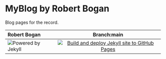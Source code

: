 # MyBlog by Robert Bogan

Blog pages for the record.

| Robert Bogan |  Branch:main  |
|:---| :----: |
| ![Powered by Jekyll](https://img.shields.io/badge/Powered_by-Jekyll-blue.svg) | [![Build and deploy Jekyll site to GitHub Pages](https://github.com/robert-bogan/myblog/actions/workflows/github-pages.yml/badge.svg)](https://github.com/robert-bogan/myblog/actions/workflows/github-pages.yml) |

